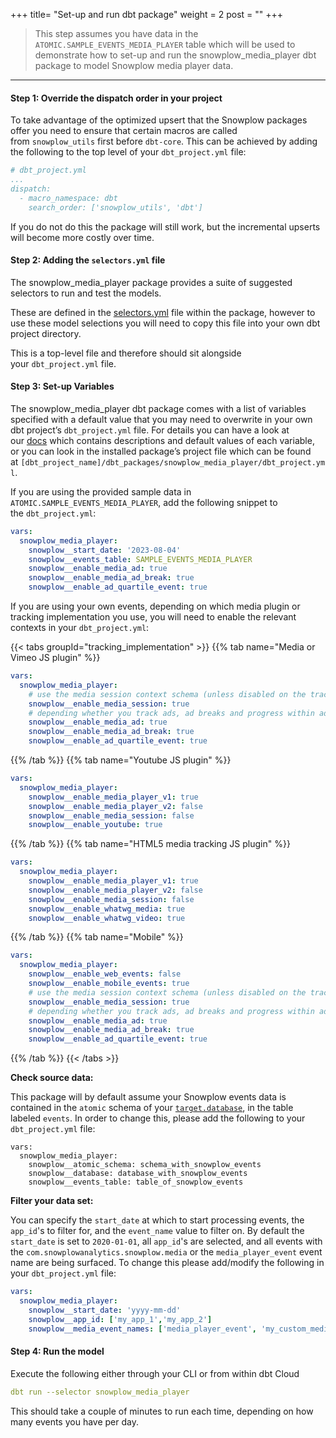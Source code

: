 +++
title= "Set-up and run dbt package"
weight = 2
post = ""
+++

> This step assumes you have data in the `ATOMIC.SAMPLE_EVENTS_MEDIA_PLAYER` table which will be used to demonstrate how to set-up and run the snowplow_media_player dbt package to model Snowplow media player data.

***

#### **Step 1:** Override the dispatch order in your project

To take advantage of the optimized upsert that the Snowplow packages offer you need to ensure that certain macros are called from `snowplow_utils` first before `dbt-core`. This can be achieved by adding the following to the top level of your `dbt_project.yml` file:

```yaml
# dbt_project.yml
...
dispatch:
  - macro_namespace: dbt
    search_order: ['snowplow_utils', 'dbt']
```

If you do not do this the package will still work, but the incremental upserts will become more costly over time.

#### **Step 2:** Adding the `selectors.yml` file

The snowplow_media_player package provides a suite of suggested selectors to run and test the models.

These are defined in the [selectors.yml](https://github.com/snowplow/dbt-snowplow-media-player/blob/main/selectors.yml) file within the package, however to use these model selections you will need to copy this file into your own dbt project directory.

This is a top-level file and therefore should sit alongside your `dbt_project.yml` file.

#### **Step 3:** Set-up Variables

The snowplow_media_player dbt package comes with a list of variables specified with a default value that you may need to overwrite in your own dbt project’s `dbt_project.yml` file. For details you can have a look at our [docs](https://docs.snowplow.io/docs/modeling-your-data/modeling-your-data-with-dbt/dbt-configuration/media-player/) which contains descriptions and default values of each variable, or you can look in the installed package’s project file which can be found at `[dbt_project_name]/dbt_packages/snowplow_media_player/dbt_project.yml`.

If you are using the provided sample data in `ATOMIC.SAMPLE_EVENTS_MEDIA_PLAYER`, add the following snippet to the `dbt_project.yml`:

```yaml
vars:
  snowplow_media_player:
    snowplow__start_date: '2023-08-04'
    snowplow__events_table: SAMPLE_EVENTS_MEDIA_PLAYER
    snowplow__enable_media_ad: true
    snowplow__enable_media_ad_break: true
    snowplow__enable_ad_quartile_event: true
```

If you are using your own events, depending on which media plugin or tracking implementation you use, you will need to enable the relevant contexts in your `dbt_project.yml`:

{{< tabs groupId="tracking_implementation" >}}
{{% tab name="Media or Vimeo JS plugin" %}}

```yaml
vars:
  snowplow_media_player:
    # use the media session context schema (unless disabled on the tracker)
    snowplow__enable_media_session: true
    # depending whether you track ads, ad breaks and progress within ads:
    snowplow__enable_media_ad: true
    snowplow__enable_media_ad_break: true
    snowplow__enable_ad_quartile_event: true
```

{{% /tab %}}
{{% tab name="Youtube JS plugin" %}}

```yaml
vars:
  snowplow_media_player:
    snowplow__enable_media_player_v1: true
    snowplow__enable_media_player_v2: false
    snowplow__enable_media_session: false
    snowplow__enable_youtube: true
```

{{% /tab %}}
{{% tab name="HTML5 media tracking JS plugin" %}}

```yaml
vars:
  snowplow_media_player:
    snowplow__enable_media_player_v1: true
    snowplow__enable_media_player_v2: false
    snowplow__enable_media_session: false
    snowplow__enable_whatwg_media: true
    snowplow__enable_whatwg_video: true
```

{{% /tab %}}
{{% tab name="Mobile" %}}

```yaml
vars:
  snowplow_media_player:
    snowplow__enable_web_events: false
    snowplow__enable_mobile_events: true
    # use the media session context schema (unless disabled on the tracker)
    snowplow__enable_media_session: true
    # depending whether you track ads, ad breaks and progress within ads:
    snowplow__enable_media_ad: true
    snowplow__enable_media_ad_break: true
    snowplow__enable_ad_quartile_event: true
```

{{% /tab %}}
{{< /tabs >}}

**Check source data:**

This package will by default assume your Snowplow events data is contained in the `atomic` schema of your [`target.database`](https://docs.getdbt.com/docs/running-a-dbt-project/using-the-command-line-interface/configure-your-profile), in the table labeled `events`. In order to change this, please add the following to your `dbt_project.yml` file:

```
vars:
  snowplow_media_player:
    snowplow__atomic_schema: schema_with_snowplow_events
    snowplow__database: database_with_snowplow_events
    snowplow__events_table: table_of_snowplow_events
```

**Filter your data set:**

You can specify the `start_date` at which to start processing events, the `app_id`'s to filter for, and the `event_name` value to filter on. By default the `start_date` is set to `2020-01-01`, all `app_id`'s are selected, and all events with the `com.snowplowanalytics.snowplow.media` or the `media_player_event` event name are being surfaced. To change this please add/modify the following in your `dbt_project.yml` file:

```yaml
vars:
  snowplow_media_player:
    snowplow__start_date: 'yyyy-mm-dd'
    snowplow__app_id: ['my_app_1','my_app_2']
    snowplow__media_event_names: ['media_player_event', 'my_custom_media_event']
```

#### **Step 4:** Run the model

Execute the following either through your CLI or from within dbt Cloud

```yaml
dbt run --selector snowplow_media_player
```

This should take a couple of minutes to run each time, depending on how many events you have per day.
